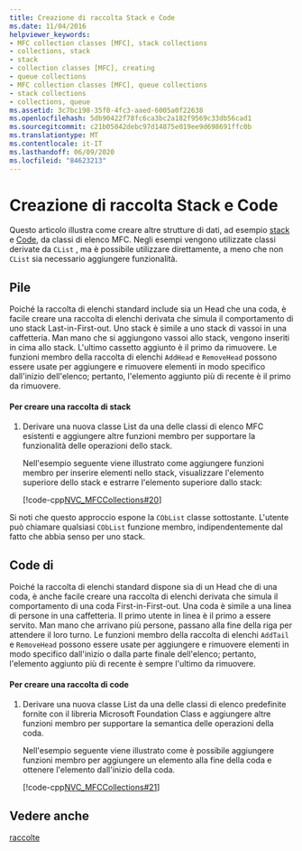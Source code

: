 ```yaml
---
title: Creazione di raccolta Stack e Code
ms.date: 11/04/2016
helpviewer_keywords:
- MFC collection classes [MFC], stack collections
- collections, stack
- stack
- collection classes [MFC], creating
- queue collections
- MFC collection classes [MFC], queue collections
- stack collections
- collections, queue
ms.assetid: 3c7bc198-35f0-4fc3-aaed-6005a0f22638
ms.openlocfilehash: 5db90422f78fc6ca3bc2a182f9569c33db56cad1
ms.sourcegitcommit: c21b05042debc97d14875e019ee9d698691ffc0b
ms.translationtype: MT
ms.contentlocale: it-IT
ms.lasthandoff: 06/09/2020
ms.locfileid: "84623213"
---
```

# <a name="creating-stack-and-queue-collections"></a>Creazione di raccolta Stack e Code

Questo articolo illustra come creare altre strutture di dati, ad esempio [stack](#_core_stacks) e [Code](#_core_queues), da classi di elenco MFC. Negli esempi vengono utilizzate classi derivate da `CList` , ma è possibile utilizzare direttamente, a meno che non `CList` sia necessario aggiungere funzionalità.

## <a name="stacks"></a><a name="_core_stacks"></a>Pile

Poiché la raccolta di elenchi standard include sia un Head che una coda, è facile creare una raccolta di elenchi derivata che simula il comportamento di uno stack Last-in-First-out. Uno stack è simile a uno stack di vassoi in una caffetteria. Man mano che si aggiungono vassoi allo stack, vengono inseriti in cima allo stack. L'ultimo cassetto aggiunto è il primo da rimuovere. Le funzioni membro della raccolta di elenchi `AddHead` e `RemoveHead` possono essere usate per aggiungere e rimuovere elementi in modo specifico dall'inizio dell'elenco; pertanto, l'elemento aggiunto più di recente è il primo da rimuovere.

#### <a name="to-create-a-stack-collection"></a>Per creare una raccolta di stack

1. Derivare una nuova classe List da una delle classi di elenco MFC esistenti e aggiungere altre funzioni membro per supportare la funzionalità delle operazioni dello stack.

   Nell'esempio seguente viene illustrato come aggiungere funzioni membro per inserire elementi nello stack, visualizzare l'elemento superiore dello stack e estrarre l'elemento superiore dallo stack:

   [!code-cpp[NVC_MFCCollections#20](codesnippet/cpp/creating-stack-and-queue-collections_1.h)]

Si noti che questo approccio espone la `CObList` classe sottostante. L'utente può chiamare qualsiasi `CObList` funzione membro, indipendentemente dal fatto che abbia senso per uno stack.

## <a name="queues"></a>Code di <a name="_core_queues"></a>

Poiché la raccolta di elenchi standard dispone sia di un Head che di una coda, è anche facile creare una raccolta di elenchi derivata che simula il comportamento di una coda First-in-First-out. Una coda è simile a una linea di persone in una caffetteria. Il primo utente in linea è il primo a essere servito. Man mano che arrivano più persone, passano alla fine della riga per attendere il loro turno. Le funzioni membro della raccolta di elenchi `AddTail` e `RemoveHead` possono essere usate per aggiungere e rimuovere elementi in modo specifico dall'inizio o dalla parte finale dell'elenco; pertanto, l'elemento aggiunto più di recente è sempre l'ultimo da rimuovere.

#### <a name="to-create-a-queue-collection"></a>Per creare una raccolta di code

1. Derivare una nuova classe List da una delle classi di elenco predefinite fornite con il libreria Microsoft Foundation Class e aggiungere altre funzioni membro per supportare la semantica delle operazioni della coda.

   Nell'esempio seguente viene illustrato come è possibile aggiungere funzioni membro per aggiungere un elemento alla fine della coda e ottenere l'elemento dall'inizio della coda.

   [!code-cpp[NVC_MFCCollections#21](codesnippet/cpp/creating-stack-and-queue-collections_2.h)]

## <a name="see-also"></a>Vedere anche

[raccolte](collections.md)
